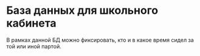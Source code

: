# База данных для школьного кабинета
В рамках данной БД можно фиксировать, кто и в какое время сидел за той или иной партой.

